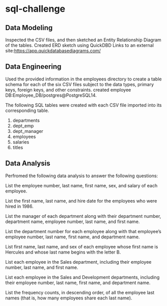 # sql-challenge

Data Modeling
--------------
Inspected the CSV files, and then sketched an Entity Relationship Diagram of the tables. 
Created ERD sketch using QuickDBD Links to an external site:https://app.quickdatabasediagrams.com/

Data Engineering
-----------------
Used the provided information in the employees directory to create a table schema for each of the six CSV files subject
to the data types, primary keys, foreign keys, and other constraints.
created employee DB:Employee_DB/postgres@PostgreSQL14. 

The following SQL tables were created with each CSV file imported into its corresponding table.
1. departments
2. dept_emp
3. dept_manager
4. employees
5. salaries
6. titles


Data Analysis
--------------
Perfromed the following data analysis to answer the following questions:

List the employee number, last name, first name, sex, and salary of each employee.

List the first name, last name, and hire date for the employees who were hired in 1986.

List the manager of each department along with their department number, department name, employee number, last name, and first name.

List the department number for each employee along with that employee’s employee number, last name, first name, and department name.

List first name, last name, and sex of each employee whose first name is Hercules and whose last name begins with the letter B.

List each employee in the Sales department, including their employee number, last name, and first name.

List each employee in the Sales and Development departments, including their employee number, last name, first name, and department name.

List the frequency counts, in descending order, of all the employee last names (that is, how many employees share each last name).

